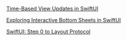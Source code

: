 [Time-Based View Updates in SwiftUI](https://digitalbunker.dev/time-based-view-updates-in-swiftui/?issue=059&utm_source=fatbobman%20weekly%20issue%2059&utm_medium=email&utm_campaign=fatbobman%20weekly)

[Exploring Interactive Bottom Sheets in SwiftUI](https://www.createwithswift.com/exploring-interactive-bottom-sheets-in-swiftui/?issue=059&utm_source=fatbobman%20weekly%20issue%2059&utm_medium=email&utm_campaign=fatbobman%20weekly)

[SwiftUI: Step 0 to Layout Protocol](https://levelup.gitconnected.com/swiftui-step-0-to-layout-protocol-40d274c48814)

